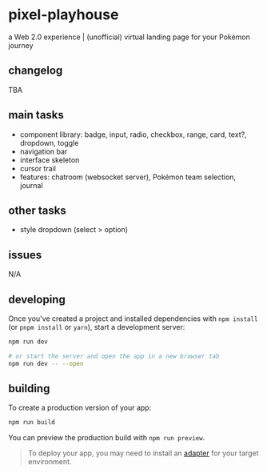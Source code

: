 # pixel-playhouse

a Web 2.0 experience | (unofficial) virtual landing page for your Pokémon journey

## changelog

TBA

## main tasks

- component library: badge, input, radio, checkbox, range, card, text?, dropdown, toggle
- navigation bar
- interface skeleton
- cursor trail
- features: chatroom (websocket server), Pokémon team selection, journal

## other tasks

- style dropdown (select > option)

## issues

N/A

## developing

Once you've created a project and installed dependencies with `npm install` (or `pnpm install` or `yarn`), start a development server:

```bash
npm run dev

# or start the server and open the app in a new browser tab
npm run dev -- --open
```

## building

To create a production version of your app:

```bash
npm run build
```

You can preview the production build with `npm run preview`.

> To deploy your app, you may need to install an [adapter](https://kit.svelte.dev/docs/adapters) for your target environment.
